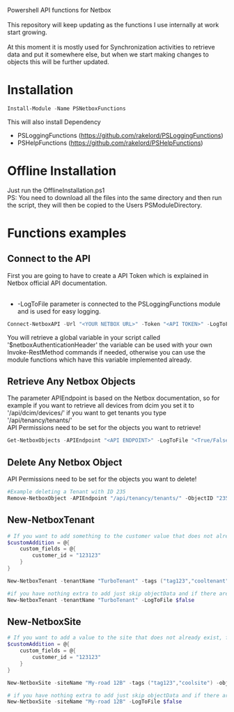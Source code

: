 Powershell API functions for Netbox
<br><br>
This repository will keep updating as the functions I use internally at work start growing.<br>
<br>
At this moment it is mostly used for Synchronization activities to retrieve data and put it somewhere else, but when we start making changes to objects this will be further updated.

# Installation
```powershell 
Install-Module -Name PSNetboxFunctions
```
This will also install Dependency
* PSLoggingFunctions (https://github.com/rakelord/PSLoggingFunctions)
* PSHelpFunctions (https://github.com/rakelord/PSHelpFunctions)

# Offline Installation
Just run the OfflineInstallation.ps1<br>
PS: You need to download all the files into the same directory and then run the script, they will then be copied to the Users PSModuleDirectory.


# Functions examples
## Connect to the API
First you are going to have to create a API Token which is explained in Netbox official API documentation.
<br><br>
- -LogToFile parameter is connected to the PSLoggingFunctions module and is used for easy logging.

```powershell
Connect-NetboxAPI -Url "<YOUR NETBOX URL>" -Token "<API TOKEN>" -LogToFile "<True/False>"
```
You will retrieve a global variable in your script called '$netboxAuthenticationHeader' the variable can be used with your own Invoke-RestMethod commands if needed, otherwise you can use the module functions which have this variable implemented already.

## Retrieve Any Netbox Objects
The parameter APIEndpoint is based on the Netbox documentation, so for example if you want to retrieve all devices from dcim you set it to '/api/dcim/devices/' if you want to get tenants you type '/api/tenancy/tenants/'<br>
API Permissions need to be set for the objects you want to retrieve!
```powershell
Get-NetboxObjects -APIEndpoint "<API ENDPOINT>" -LogToFile "<True/False>"
```

## Delete Any Netbox Object
API Permissions need to be set for the objects you want to delete!
```powershell
#Example deleting a Tenant with ID 235
Remove-NetboxObject -APIEndpoint "/api/tenancy/tenants/" -ObjectID "235" -LogToFile $True
```

## New-NetboxTenant
```powershell
# If you want to add something to the customer value that does not already exist, for example a customer id.
$customAddition = @{
    custom_fields = @{
        customer_id = "123123"
    }
}

New-NetboxTenant -tenantName "TurboTenant" -tags ("tag123","cooltenant") -objectData $customAddition -LogToFile $false

#if you have nothing extra to add just skip objectData and if there are no tags, you can skip that aswell.
New-NetboxTenant -tenantName "TurboTenant" -LogToFile $false
```

## New-NetboxSite
```powershell
# If you want to add a value to the site that does not already exist, for example a customer id.
$customAddition = @{
    custom_fields = @{
        customer_id = "123123"
    }
}

New-NetboxSite -siteName "My-road 12B" -tags ("tag123","coolsite") -objectData $customAddition -LogToFile $false

# if you have nothing extra to add just skip objectData and if there are no tags, you can skip that aswell.
New-NetboxSite -siteName "My-road 12B" -LogToFile $false
```